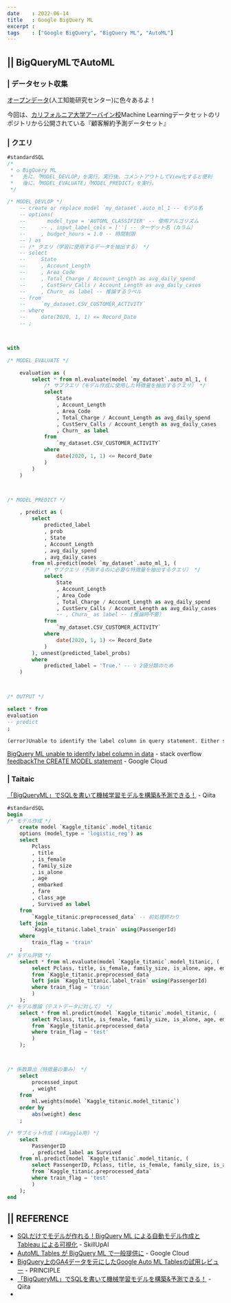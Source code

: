 ```yaml
---
date    : 2022-06-14
title   : Google BigQuery ML
excerpt : 
tags    : ["Google BigQuery", "BigQuery ML", "AutoML"]
---
```

## || BigQueryMLでAutoML
### | データセット収集
[オープンデータ](https://hsi.ksc.kwansei.ac.jp/AI-Center/opendata.html)(人工知能研究センター)に色々あるよ！

今回は、[カリフォルニア大学アーバイン校](https://academic-accelerator.com/Manuscript-Generator/jp/California-Irvine)Machine Learningデータセットのリポジトリから公開されている『顧客解約予測データセット』


### | クエリ

```sql
#standardSQL
/*
 * ◇ BigQuery ML
 *   先に、「MODEL_DEVLOP」を実行。実行後、コメントアウトしてView化すると便利
 *   後に、「MODEL_EVALUATE」「MODEL_PREDICT」を実行。
 */

/* MODEL_DEVLOP */
    -- create or replace model `my_dataset`.auto_ml_1 -- モデル名
    -- options(
    --       model_type = 'AUTOML_CLASSIFIER' -- 使用アルゴリズム
    --     -- , input_label_cols = [''] -- ターゲット名（カラム）
    --     , budget_hours = 1.0 -- 時間制限
    -- ) as
    -- /* クエリ（学習に使用するデータを抽出する） */
    -- select
    --     State
    --     , Account_Length
    --     , Area_Code
    --     , Total_Charge / Account_Length as avg_daily_spend
    --     , CustServ_Calls / Account_Length as avg_daily_cases
    --     , Churn_ as label -- 推論するラベル
    -- from  
    --     `my_dataset.CSV_CUSTOMER_ACTIVITY`
    -- where
    --     date(2020, 1, 1) <= Record_Date
    -- ;



with

/* MODEL_EVALUATE */

    evaluation as (
        select * from ml.evaluate(model `my_dataset`.auto_ml_1, (
            /* サブクエリ（モデル作成に使用した特徴量を抽出するクエリ） */
            select
                State
                , Account_Length
                , Area_Code
                , Total_Charge / Account_Length as avg_daily_spend
                , CustServ_Calls / Account_Length as avg_daily_cases
                , Churn_ as label
            from  
                `my_dataset.CSV_CUSTOMER_ACTIVITY`
            where
                date(2020, 1, 1) <= Record_Date
            )
        )
    )



/* MODEL_PREDICT */

    , predict as (
        select
            predicted_label
            , prob
            , State
            , Account_Length
            , avg_daily_spend
            , avg_daily_cases
        from ml.predict(model `my_dataset`.auto_ml_1, (
            /* サブクエリ（予測するのに必要な特徴量を抽出するクエリ） */
            select
                State
                , Account_Length
                , Area_Code
                , Total_Charge / Account_Length as avg_daily_spend
                , CustServ_Calls / Account_Length as avg_daily_cases
                -- , Churn_ as label -- (推論時不要）
            from  
                `my_dataset.CSV_CUSTOMER_ACTIVITY`
            where
                date(2020, 1, 1) <= Record_Date
            )
        ), unnest(predicted_label_probs)
        where
            predicted_label = 'True.' -- ∵ 2値分類のため
    )



/* OUTPUT */

select * from 
evaluation
-- predict
;
```

```txt
(error)Unable to identify the label column in query statement. Either specify the label column using OPTIONS(input_label_cols=['your_label_col']) or name the label column in the data as 'label'.
```
[BigQuery ML unable to identify label column in data](https://stackoverflow.com/questions/54151811/bigquery-ml-unable-to-identify-label-column-in-data) - stack overflow
[feedbackThe CREATE MODEL statement](https://cloud.google.com/bigquery-ml/docs/reference/standard-sql/bigqueryml-syntax-create) - Google Cloud

### | Taitaic
[「BigQueryML」でSQLを書いて機械学習モデルを構築&予測できる！](https://qiita.com/s_yaginuma/items/b692d3716dcb06416ce0) - Qiita
```sql
#standardSQL
begin
/* モデル作成 */
    create model `Kaggle_titanic`.model_titanic
    options (model_type = 'logistic_reg') as
    select
        Pclass
        , title
        , is_female
        , family_size
        , is_alone
        , age
        , embarked
        , fare
        , class_age
        , Survived as label
    from 
        `Kaggle_titanic.preprocessed_data` -- 前処理終わり
    left join 
        `Kaggle_titanic.label_train` using(PassengerId)
    where 
        train_flag = 'train'
    ;
/* モデル評価 */
    select * from ml.evaluate(model `Kaggle_titanic`.model_titanic, (
        select Pclass, title, is_female, family_size, is_alone, age, embarked, fare, class_age, Survived as label
        from `Kaggle_titanic.preprocessed_data`
        left join `Kaggle_titanic.label_train` using(PassengerId)
        where train_flag = 'train'
        )
    );
/* モデル推論（テストデータに対して） */
    select * from ml.predict(model `Kaggle_titanic`.model_titanic, (
        select Pclass, title, is_female, family_size, is_alone, age, embarked, fare, class_age, Survived as label
        from `Kaggle_titanic.preprocessed_data`
        where train_flag = 'test'
        )
    );



/* 係数算出（特徴量の重み） */
    select 
        processed_input
        , weight
    from 
        ml.weights(model `Kaggle_titanic.model_titanic`)
    order by  
        abs(weight) desc
    ;

/* サブミット作成 (※Kaggle用) */
    select 
        PassengerID
        , predicted_label as Survived
    from ml.predict(model `Kaggle_titanic`.model_titanic, (
        select PassengerID, Pclass, title, is_female, family_size, is_alone, age, embarked, fare, class_age, Survived as label
        from `Kaggle_titanic.preprocessed_data`
        where train_flag = 'test'
        )
    );
end
```


## || REFERENCE
+ [SQLだけでモデルが作れる！BigQuery ML による自動モデル作成と Tableau による可視化](https://www.skillupai.com/blog/tech/bigquery-tableau/) - SkillUpAI
+ [AutoML Tables が BigQuery ML で一般提供に](https://cloud.google.com/blog/ja/products/data-analytics/automl-tables-now-generally-available-bigquery-ml) - Google Cloud
+ [BigQuery上のGA4データを元にしたGoogle Auto ML Tablesの試用レビュー](https://www.principle-c.com/column/ga/ga4/review-ga4-google-auto-ml-tables/) - PRINCIPLE
+ [「BigQueryML」でSQLを書いて機械学習モデルを構築&予測できる！](https://qiita.com/s_yaginuma/items/b692d3716dcb06416ce0) - Qiita
+ 
